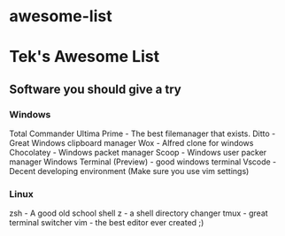 # awesome-list

# Tek's Awesome List 

## Software you should give a try

### Windows 
Total Commander Ultima Prime - The best filemanager that exists.
Ditto - Great Windows clipboard manager
Wox - Alfred clone for windows 
Chocolatey - Windows packet manager
Scoop - Windows user packer manager
Windows Terminal (Preview) - good windows terminal
Vscode - Decent developing environment (Make sure you use vim settings)

### Linux 

zsh - A good old school shell
z - a shell directory changer
tmux - great terminal switcher
vim - the best editor ever created ;)

